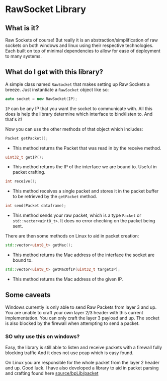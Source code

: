 # RawSocket Library

## What is it?
 Raw Sockets of course! But really it is an abstraction/simplification of raw sockets on both windows and linux using their respective technologies. Each built on top of minimal dependencies to allow for ease of deployment to many systems.

 ## What do I get with this library?

 A simple class named `RawSocket` that makes setting up Raw Sockets a breeze. Just instantiate a `RawSocket` object like so:
 ```c++
 auto socket = new RawSocket(IP);
 ```
 `IP` can be any IP that you want the socket to communicate with. All this does is help the library determine which interface to bind/listen to. And that's it!

Now you can use the other methods of that object which includes:

```c++
Packet getPacket();
```
- This method returns the Packet that was read in by the receive method.

```c++
uint32_t getIP();
```
- This method returns the IP of the interface we are bound to. Useful in packet crafting.

```c++
int receive();
```
- This method receives a single packet and stores it in the packet buffer to be retrieved by the `getPacket` method.

```c++
int send(Packet dataframe);
```
- This method sends your raw packet, which is a type `Packet` or `std::vector<uint8_t>`. It does no error checking on the packet being sent.

There are then some methods on Linux to aid in packet creation:
```c++
std::vector<uint8_t> getMac();
```
- This method returns the Mac address of the interface the socket are bound to. 

```cpp
std::vector<uint8_t> getMacOfIP(uint32_t targetIP);
```
- This method returns the Mac address of the given IP.

## Some caveats

Windows currently is only able to send Raw Packets from layer 3 and up. You are unable to craft your own layer 2/3 header with this current implementation. You can only craft the layer 3 payload and up. The socket is also blocked by the firewall when attempting to send a packet.

### SO why use this on windows?
 Easy, the library is still able to listen and receive packets with a firewall fully blocking traffic And it does not use pcap which is easy found. 

 On Linux you are responsible for the whole packet from the layer 2 header and up. Good luck. I have also developed a library to aid in packet parsing and crafting found here [source/bpLib/packet](../../bpLib/packet/)


